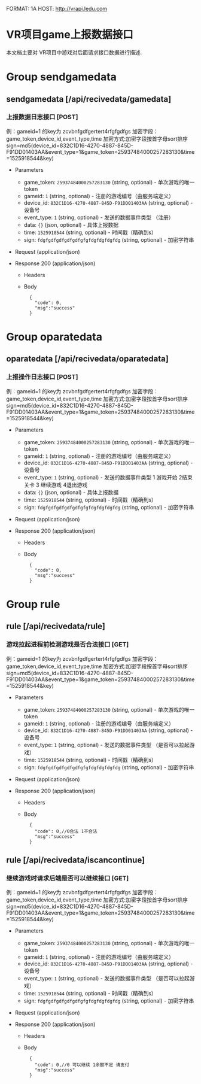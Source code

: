 FORMAT: 1A
HOST: http://vrapi.ledu.com

# VR项目game上报数据接口
本文档主要对 VR项目中游戏对后面请求接口数据进行描述.


# Group sendgamedata
		
## sendgamedata [/api/recivedata/gamedata]

### 上报数据日志接口 [POST]
例：gameid=1 的key为 zcvbnfgdfgertert4rfgfgdfgs 
加密字段：game_token,device_id,event_type,time 
加密方式:加密字段按首字母sort排序 sign=md5(device_id=832C1D16-4270-4887-845D-F91DD01403AA&event_type=1&game_token=25937484000257283130&time=1525918544&key) 
   
+ Parameters

    + game_token: `25937484000257283130` (string, optional) - 单次游戏的唯一token 
    + gameid: `1` (string, optional) - 注册的游戏编号（由服务端定义）            
    + device_id: `832C1D16-4270-4887-845D-F91DD01403AA` (string, optional)  - 设备号  
    + event_type: `1` (string, optional)  - 发送的数据事件类型 （注册）
    + data: `{}` (json, optional) - 具体上报数据
    + time: `1525918544` (string, optional)  - 时间戳（精确到s）
    + sign: `fdgfgdfgdfgdfgdfgfgfdgfdgfdgfdg` (string, optional)  - 加密字符串 
	
+ Request (application/json)
  
+ Response 200 (application/json)

    + Headers
	
    + Body

            {
              "code": 0,
	          "msg":"success"
            }
			
			
# Group oparatedata
		
## oparatedata [/api/recivedata/oparatedata]

### 上报操作日志接口 [POST]
例：gameid=1 的key为 zcvbnfgdfgertert4rfgfgdfgs 
加密字段：game_token,device_id,event_type,time 
加密方式:加密字段按首字母sort排序 sign=md5(device_id=832C1D16-4270-4887-845D-F91DD01403AA&event_type=1&game_token=25937484000257283130&time=1525918544&key) 
   
+ Parameters
    + game_token: `25937484000257283130` (string, optional) - 单次游戏的唯一token 
    + gameid: `1` (string, optional) - 注册的游戏编号（由服务端定义） 
    + device_id: `832C1D16-4270-4887-845D-F91DD01403AA` (string, optional)  - 设备号  
    + event_type: `1` (string, optional)  - 发送的数据事件类型 1 游戏开始 2结束关卡 3 继续游戏 4退出游戏
    + data: `{}` (json, optional) - 具体上报数据
    + time: `1525918544` (string, optional)  - 时间戳（精确到s）
    + sign: `fdgfgdfgdfgdfgdfgfgfdgfdgfdgfdg` (string, optional)  - 加密字符串 
	
+ Request (application/json)
  
+ Response 200 (application/json)

    + Headers
	
    + Body

            {
              "code": 0,
	          "msg":"success"
            }

# Group rule
		
## rule [/api/recivedata/rule]

### 游戏拉起进程前检测游戏是否合法接口 [GET]
例：gameid=1 的key为 zcvbnfgdfgertert4rfgfgdfgs 
加密字段：game_token,device_id,event_type,time 
加密方式:加密字段按首字母sort排序 sign=md5(device_id=832C1D16-4270-4887-845D-F91DD01403AA&event_type=1&game_token=25937484000257283130&time=1525918544&key) 
   
+ Parameters
    + game_token: `25937484000257283130` (string, optional) - 单次游戏的唯一token 
    + gameid: `1` (string, optional) - 注册的游戏编号（由服务端定义） 
    + device_id: `832C1D16-4270-4887-845D-F91DD01403AA` (string, optional)  - 设备号  
    + event_type: `1` (string, optional)  - 发送的数据事件类型 （是否可以拉起游戏）
    + time: `1525918544` (string, optional)  - 时间戳（精确到s）
    + sign: `fdgfgdfgdfgdfgdfgfgfdgfdgfdgfdg` (string, optional)  - 加密字符串 
	
+ Request (application/json)
  
+ Response 200 (application/json)

    + Headers
	
    + Body

            {
              "code": 0,//0合法 1不合法
	          "msg":"success"
            }

			
## rule [/api/recivedata/iscancontinue]

### 继续游戏时请求后端是否可以继续接口 [GET]
例：gameid=1 的key为 zcvbnfgdfgertert4rfgfgdfgs 
加密字段：game_token,device_id,event_type,time 
加密方式:加密字段按首字母sort排序 sign=md5(device_id=832C1D16-4270-4887-845D-F91DD01403AA&event_type=1&game_token=25937484000257283130&time=1525918544&key) 
   
+ Parameters
    + game_token: `25937484000257283130` (string, optional) - 单次游戏的唯一token 
    + gameid: `1` (string, optional) - 注册的游戏编号（由服务端定义） 
    + device_id: `832C1D16-4270-4887-845D-F91DD01403AA` (string, optional)  - 设备号  
    + event_type: `1` (string, optional)  - 发送的数据事件类型 （是否可以拉起游戏）
    + time: `1525918544` (string, optional)  - 时间戳（精确到s）
    + sign: `fdgfgdfgdfgdfgdfgfgfdgfdgfdgfdg` (string, optional)  - 加密字符串 
	
+ Request (application/json)
  
+ Response 200 (application/json)

    + Headers
	
    + Body

            {
              "code": 0,//0 可以继续 1余额不足 请支付
	          "msg":"success"
            }
	
